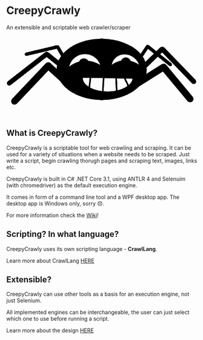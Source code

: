 # CreepyCrawly
An extensible and scriptable web crawler/scraper

![CreepyCrawly Logo](https://github.com/JurajDoncevic/CreepyCrawly/blob/master/Wiki/CreppyCrawlyTranspImg.png)


## What is CreepyCrawly?
CreepyCrawly is a scriptable tool for web crawling and scraping. It can be used for a variety of situations when a website needs to be scraped. Just write a script, begin crawling thorugh pages and scraping text, images, links etc.

CreepyCrawly is built in C# .NET Core 3.1, using ANTLR 4 and Selenuim (with chromedriver) as the default execution engine.

It comes in form of a command line tool and a WPF desktop app. The desktop app is Windows only, sorry :disappointed:.

For more information check the [Wiki](https://github.com/JurajDoncevic/CreepyCrawly/wiki)!

## Scripting? In what language?
CreepyCrawly uses its own scripting language - **CrawlLang**.

Learn more about CrawlLang [HERE](https://github.com/JurajDoncevic/CreepyCrawly/wiki/CrawlLang)

## Extensible?
CreepyCrawly can use other tools as a basis for an execution engine, not just Selenium.

All implemented engines can be interchangeable, the user can just select which one to use before running a script.

Learn more about the design [HERE](https://github.com/JurajDoncevic/CreepyCrawly/wiki/Design-and-architecture)
